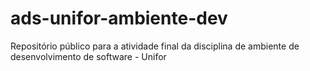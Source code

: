 # ads-unifor-ambiente-dev
Repositório público para a atividade final da disciplina de ambiente de desenvolvimento de software - Unifor
